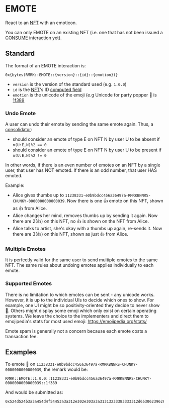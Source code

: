 # EMOTE

React to an [NFT](../entities/nft.md) with an emoticon.

You can only EMOTE on an existing NFT (i.e. one that has not been issued a [CONSUME](consume.md) interaction yet).

## Standard

The format of an EMOTE interaction is:

`0x{bytes(RMRK::EMOTE::{version}::{id}::{emotion})}`

- `version` is the version of the standard used (e.g. `1.0.0`)
- `id` is the [NFT](../entity/nft.md)'s ID [computed field](../entities/nft.md#computed-fields)
- `emotion` is the unicode of the emoji (e.g Unicode for party popper 🎉 is
  [1f389](https://emojipedia.org/emoji/🎉/)

### Undo Emote

A user can undo their emote by sending the same emote again. Thus, a [consolidator](https://github.com/rmrk-team/rmrk-tools):

- should consider an emote of type E on NFT N by user U to be absent if `n(U:E,N)%2 == 0`
- should consider an emote of type E on NFT N by user U to be present if `n(U:E,N)%2 != 0`

In other words, if there is an even number of emotes on an NFT by a single user, that user has NOT
emoted. If there is an odd number, that user HAS emoted.

Example:

- Alice gives thumbs up to `11238331-e0b9bdcc456a36497a-RMRKBNNRS-CHUNKY-0000000000000039`. Now there is one
  👍 emote on this NFT, shown as 👍 from Alice.
- Alice changes her mind, removes thumbs up by sending it again. Now there are 2(👍) on this NFT, no
  👍 is shown on the NFT from Alice.
- Alice talks to artist, she's okay with a thumbs up again, re-sends it. Now there are 3(👍) on this
  NFT, shown as just 👍 from Alice.

### Multiple Emotes

It is perfectly valid for the same user to send multiple emotes to the same NFT. The same rules
about undoing emotes applies individually to each emote.

### Supported Emotes

There is no limitation to which emotes can be sent - any unicode works. However, it is up to the
individual UIs to decide which ones to show. For example, one UI might be so positivity-oriented
they decide to never show 💩. Others might display some emoji which only exist on certain operating
systems. We leave the choice to the implementers and direct them to emojipedia's stats for most used
emoji: https://emojipedia.org/stats/

Emote spam is generally not a concern because each emote costs a transaction fee.

## Examples

To emote 🎉 on `11238331-e0b9bdcc456a36497a-RMRKBNNRS-CHUNKY-0000000000000039`, the remark would be:

```
RMRK::EMOTE::1.0.0::11238331-e0b9bdcc456a36497a-RMRKBNNRS-CHUNKY-0000000000000039::1f389
```

And would be submitted as:

```
0x524d524b3a3a454d4f54453a3a312e302e303a3a31313233383333312d6530623962646363343536613336343937612d524d524b424e4e52532d4348554e4b592d303030303030303030303030303033393a3a3166333839
```
